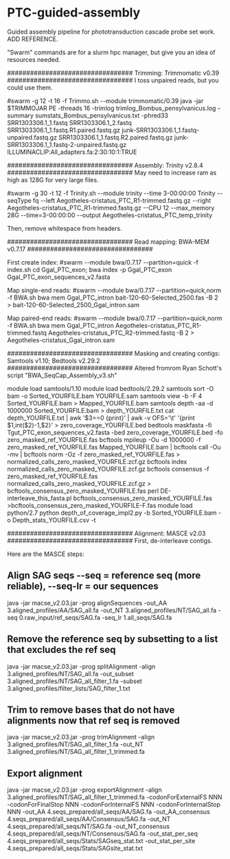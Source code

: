 # PTC-guided-assembly
Guided assembly pipeline for phototransduction cascade probe set work. ADD REFERENCE.

"Swarm" commands are for a slurm hpc manager, but give you an idea of resources needed.

#################################
Trimming:	Trimmomatic v0.39
#################################
I toss unpaired reads, but you could use them.

#swarm -g 12 -t 16 -f Trimmo.sh --module trimmomatic/0.39
java -jar $TRIMMOJAR PE -threads 16 -trimlog trimlog_Bombus_pensylvanicus.log -summary sumstats_Bombus_pensylvanicus.txt -phred33 SRR1303306.1_1.fastq SRR1303306.1_2.fastq SRR1303306.1_1.fastq.R1.paired.fastq.gz junk-SRR1303306.1_1.fastq-unpaired.fastq.gz SRR1303306.1_1.fastq.R2.paired.fastq.gz junk-SRR1303306.1_1.fastq-2-unpaired.fastq.gz ILLUMINACLIP:All_adapters.fa:2:30:10:1:TRUE


#################################
Assembly:	Trinity v2.8.4
#################################
May need to increase ram as high as 128G for very large files.

#swarm -g 30 -t 12 -f Trinity.sh --module trinity --time 3-00:00:00
Trinity --seqType fq --left Aegotheles-cristatus_PTC_R1-trimmed.fastq.gz --right Aegotheles-cristatus_PTC_R1-trimmed.fastq.gz --CPU 12 --max_memory 28G --time=3-00:00:00 --output Aegotheles-cristatus_PTC_temp_trinity

Then, remove whitespace from headers.


#################################
Read mapping:	BWA-MEM v0.7.17
#################################

First create index:
#swarm --module bwa/0.7.17 --partition=quick -f index.sh
cd Ggal_PTC_exon; bwa index -p Ggal_PTC_exon Ggal_PTC_exon_sequences_v2.fasta

Map single-end reads:
#swarm --module bwa/0.7.17 --partition=quick,norm -f BWA.sh
bwa mem Ggal_PTC_intron bait-120-60-Selected_2500.fas -B 2 > bait-120-60-Selected_2500_Ggal_intron.sam

Map paired-end reads:
#swarm --module bwa/0.7.17 --partition=quick,norm -f BWA.sh
bwa mem Ggal_PTC_intron Aegotheles-cristatus_PTC_R1-trimmed.fastq Aegotheles-cristatus_PTC_R2-trimmed.fastq -B 2 > Aegotheles-cristatus_Ggal_intron.sam


#################################
Masking and creating contigs:	Samtools v1.10; Bedtools v2.29.2
#################################
Altered fromrom Ryan Schott's script "BWA_SeqCap_Assembly_v3.sh"

module load samtools/1.10
module load bedtools/2.29.2
samtools sort -O bam -o Sorted_YOURFILE.bam YOURFILE.sam
samtools view -b -F 4 Sorted_YOURFILE.bam > Mapped_YOURFILE.bam
samtools depth -aa -d 1000000 Sorted_YOURFILE.bam > depth_YOURFILE.txt
cat depth_YOURFILE.txt | awk '\$3==0 {print}' | awk -v OFS='\\t' '{print \$1,int(\$2)-1,\$2}' > zero_coverage_YOURFILE.bed
bedtools maskfasta -fi Tgut_PTC_exon_sequences_v2.fasta -bed zero_coverage_YOURFILE.bed -fo zero_masked_ref_YOURFILE.fas
bcftools mpileup -Ou -d 1000000 -f zero_masked_ref_YOURFILE.fas Mapped_YOURFILE.bam | bcftools call -Ou -mv | bcftools norm -Oz -f zero_masked_ref_YOURFILE.fas > normalized_calls_zero_masked_YOURFILE.zcf.gz
bcftools index normalized_calls_zero_masked_YOURFILE.zcf.gz
bcftools consensus -f zero_masked_ref_YOURFILE.fas normalized_calls_zero_masked_YOURFILE.zcf.gz > bcftools_consensus_zero_masked_YOURFILE.fas
perl DE-interleave_this_fasta.pl bcftools_consensus_zero_masked_YOURFILE.fas >bcftools_consensus_zero_masked_YOURFILE-F.fas
module load python/2.7
python depth_of_coverage_impl2.py -b Sorted_YOURFILE.bam -o Depth_stats_YOURFILE.csv -t	    


#################################
Alignment:	MASCE v2.03
#################################
First, de-interleave contigs.

Here are the MASCE steps:
## Align SAG seqs --seq = reference seq (more reliable), --seq-lr = our sequences
java -jar macse_v2.03.jar -prog alignSequences -out_AA 3.aligned_profiles/AA/SAG_all.fa -out_NT 3.aligned_profiles/NT/SAG_all.fa -seq 0.raw_input/ref_seqs/SAG.fa -seq_lr 1.all_seqs/SAG.fa

## Remove the reference seq by subsetting to a list that excludes the ref seq
java -jar macse_v2.03.jar -prog splitAlignment -align 3.aligned_profiles/NT/SAG_all.fa -out_subset 3.aligned_profiles/NT/SAG_all_filter_1.fa -subset 3.aligned_profiles/filter_lists/SAG_filter_1.txt

## Trim to remove bases that do not have alignments now that ref seq is removed
java -jar macse_v2.03.jar -prog trimAlignment -align 3.aligned_profiles/NT/SAG_all_filter_1.fa -out_NT 3.aligned_profiles/NT/SAG_all_filter_1_trimmed.fa

## Export alignment
java -jar macse_v2.03.jar -prog exportAlignment -align 3.aligned_profiles/NT/SAG_all_filter_1_trimmed.fa -codonForExternalFS NNN -codonForFinalStop NNN -codonForInternalFS NNN -codonForInternalStop NNN -out_AA 4.seqs_prepared/all_seqs/AA/SAG.fa -out_AA_consensus 4.seqs_prepared/all_seqs/AA/Consensus/SAG.fa -out_NT 4.seqs_prepared/all_seqs/NT/SAG.fa -out_NT_consensus 4.seqs_prepared/all_seqs/NT/Consensus/SAG.fa -out_stat_per_seq 4.seqs_prepared/all_seqs/Stats/SAGseq_stat.txt -out_stat_per_site 4.seqs_prepared/all_seqs/Stats/SAGsite_stat.txt


